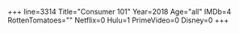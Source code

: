 +++
line=3314
Title="Consumer 101"
Year=2018
Age="all"
IMDb=4
RottenTomatoes=""
Netflix=0
Hulu=1
PrimeVideo=0
Disney=0
+++

